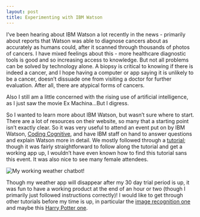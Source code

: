 ```yaml
---
layout: post
title: Experimenting with IBM Watson
---
```


I’ve been hearing about IBM Watson a lot recently in the news - primarily about reports that Watson was able to diagnose cancers about as accurately as humans could, after it scanned through thousands of photos of cancers. I have mixed feelings about this - more healthcare diagnostic tools is good and so increasing access to knowledge. But not all problems can be solved by technology alone. A biopsy is critical to knowing if there is indeed a cancer, and I hope having a computer or app saying it is unlikely to be a cancer, doesn’t dissuade one from visiting a doctor for further evaluation. After all, there are atypical forms of cancers.

Also I still am a little concerned with the rising use of artificial intelligence, as I just saw the movie Ex Machina…But I digress.

So I wanted to learn more about IBM Watson, but wasn’t sure where to start. There are a lot of resources on their website, so many that a starting point isn’t exactly clear. So it was very useful to attend an event put on by IBM Watson, [Coding Cognitive](http://www.acehotel.com/about/coding-cognitive), and have IBM staff on hand to answer questions and explain Watson more in detail. We mostly followed through a [tutorial](https://github.com/watson-developer-cloud/text-bot); though it was fairly straightforward to follow along the tutorial and get a working app up, I wouldn’t have even known how to find this tutorial sans this event. It was also nice to see many female attendees.

![My working weather chatbot!]({{site.url}}/blog/assets/watson-weather-bot.png)

Though my weather app will disappear after my 30 day trial period is up, it was fun to have a working product at the end of an hour or two (though I primarily just followed instructions correctly)! I would like to get through other tutorials before my time is up, in particular the [image recognition one](https://www.ibm.com/us-en/marketplace/learning-lab/use-cases/use-deep-learning-to-analyze-images) and maybe this [Harry Potter one](https://www.ibm.com/us-en/marketplace/learning-lab/use-cases/build-harry-potter-sorting-hat).